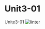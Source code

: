 # Unit3-01
Unite3-01
[![linter](https://github.com/Solomontesfaye2/Unit3-01/workflows/linter/badge.svg)](https://github.com/marketplace/actions/super-linter)  
